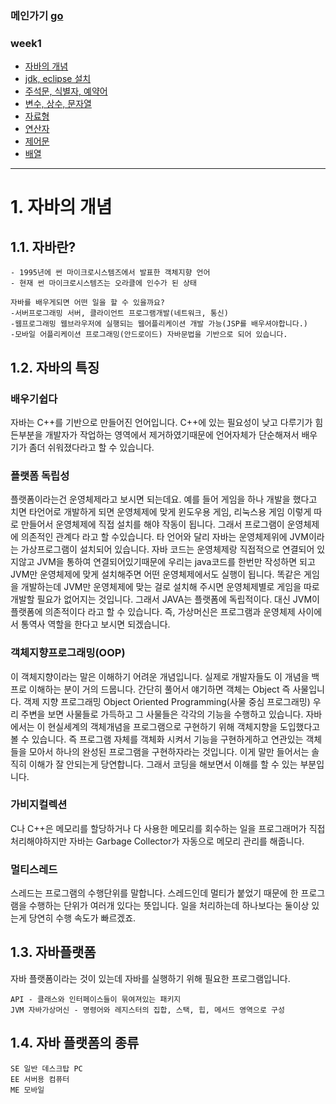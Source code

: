 ### 메인가기 [go](https://github.com/hannazclass/JavaBasic/blob/master/README.md)
### week1
* [자바의 개념](https://github.com/hannazclass/JavaBasic/blob/master/week1/week1_1.md)
* [jdk, eclipse 설치](https://github.com/hannazclass/JavaBasic/blob/master/week1/week1_2.md)
* [주석문, 식별자, 예약어](https://github.com/hannazclass/JavaBasic/blob/master/week1/week1_3.md)
* [변수, 상수, 문자열](https://github.com/hannazclass/JavaBasic/blob/master/week1/week1_4.md)
* [자료형](https://github.com/hannazclass/JavaBasic/blob/master/week1/week1_5.md)
* [연산자](https://github.com/hannazclass/JavaBasic/blob/master/week1/week1_6.md)
* [제어문](https://github.com/hannazclass/JavaBasic/blob/master/week1/week1_7.md)
* [배열](https://github.com/hannazclass/JavaBasic/blob/master/week1/week1_8.md)

****
# 1. 자바의 개념
## 1.1. 자바란?
```
- 1995년에 썬 마이크로시스템즈에서 발표한 객체지향 언어
- 현재 썬 마이크로시스템즈는 오라클에 인수가 된 상태

자바를 배우게되면 어떤 일을 할 수 있을까요?
-서버프로그래밍 서버, 클라이언트 프로그램개발(네트워크, 통신)
-웹프로그래밍 웹브라우저에 실행되는 웹어플리케이션 개발 가능(JSP를 배우셔야합니다.)
-모바일 어플리케이션 프로그래밍(안드로이드) 자바문법을 기반으로 되어 있습니다.
```
## 1.2. 자바의 특징

### 배우기쉽다
자바는 C++를 기반으로 만들어진 언어입니다. C++에 있는 필요성이 낮고 다루기가 힘든부분을 개발자가 작업하는 영역에서 제거하였기때문에 
언어자체가 단순해져서 배우기가 좀더 쉬워졌다라고 할 수 있습니다.

### 플랫폼 독립성
플랫폼이라는건 운영체제라고 보시면 되는데요.
예를 들어 게임을 하나 개발을 했다고 치면 타언어로 개발하게 되면 운영체제에 맞게 윈도우용 게임, 리눅스용 게임 이렇게 따로 만들어서 운영체제에 직접 설치를 해야 작동이 됩니다. 그래서 프로그램이 운영체제에 의존적인 관계다 라고 할 수있습니다.
타 언어와 달리 자바는 운영체제위에 JVM이라는 가상프로그램이 설치되어 있습니다. 
자바 코드는 운영체제랑 직접적으로 연결되어 있지않고 JVM을 통하여 연결되어있기때문에 우리는 java코드를 한번만 작성하면 되고 JVM만 운영체제에 맞게 설치해주면 어떤 운영체제에서도 실행이 됩니다.
똑같은 게임을 개발하는데 JVM만 운영체제에 맞는 걸로 설치해 주시면 운영체제별로 게임을 따로 개발할 필요가 없어지는 것입니다. 그래서 JAVA는 플랫폼에 독립적이다. 대신 JVM이 플랫폼에 의존적이다 라고 할 수 있습니다.
즉, 가상머신은 프로그램과 운영체제 사이에서 통역사 역할을 한다고 보시면 되겠습니다.

### 객체지향프로그래밍(OOP)
이 객체지향이라는 말은 이해하기 어려운 개념입니다. 실제로 개발자들도 이 개념을 백프로 이해하는 분이 거의 드뭅니다.
간단히 풀어서 얘기하면 객체는 Object 즉 사물입니다. 
객제 지향 프로그래밍 Object Oriented Programming(사물 중심 프로그래밍)
우리 주변을 보면 사물들로 가득하고 그 사물들은 각각의 기능을 수행하고 있습니다.
자바에서는 이 현실세계의 객체개념을 프로그램으로 구현하기 위해 객체지향을 도입했다고 볼 수 있습니다.
즉 프로그램 자체를 객체화 시켜서 기능을 구현하게하고 연관있는 객체들을 모아서 하나의 완성된 프로그램을 구현하자라는 것입니다. 이게 말만 들어서는 솔직히 이해가 잘 안되는게 당연합니다. 그래서 코딩을 해보면서 이해를 할 수 있는 부분입니다.
    
### 가비지컬렉션
C나 C++은 메모리를 할당하거나 다 사용한 메모리를 회수하는 일을 프로그래머가 직접 처리해야하지만 자바는 Garbage Collector가 자동으로 메모리 관리를 해줍니다.

### 멀티스레드
스레드는 프로그램의 수행단위를 말합니다. 스레드인데 멀티가 붙었기 때문에 한 프로그램을 수행하는 단위가 여러개 있다는 뜻입니다. 일을 처리하는데 하나보다는 둘이상 있는게 당연히 수행 속도가 빠르겠죠.

## 1.3. 자바플랫폼
자바 플랫폼이라는 것이 있는데 자바를 실행하기 위해 필요한 프로그램입니다.
```
API - 클래스와 인터페이스들이 묶여져있는 패키지
JVM 자바가상머신 - 명령어와 레지스터의 집합, 스택, 힙, 메서드 영역으로 구성
```
## 1.4. 자바 플랫폼의 종류
    SE 일반 데스크탑 PC
    EE 서버용 컴퓨터
    ME 모바일

